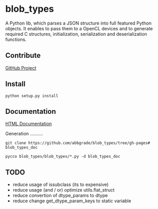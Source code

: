 blob_types
==========

A Python lib, which parses a JSON structure into full featured Python objects.
It enables to pass them to a OpenCL devices and to generate required C structures, initialization, serialization and deserialization functions.

Contribute
----------

[GitHub Project](https://github.com/abbgrade/blob_types)

Install
-------

	python setup.py install

Documentation
-------------

[HTML Documentation](http://abbgrade.github.io/blob_types/__init__.html)

Generation
..........

	git clone https://github.com/abbgrade/blob_types/tree/gh-pages# blob_types_doc

	pycco blob_types/blob_types/*.py -d blob_types_doc

TODO
----

 - reduce usage of issubclass (its to expensive)
 - reduce usage (and / or) optimize utils.flat_struct
 - reduce convertion of dtype_params to dtype
 - reduce change get_dtype_param_keys to static variable

